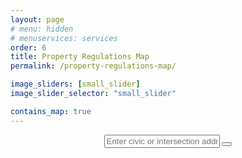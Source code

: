 ```yaml
---
layout: page
# menu: hidden
# menuservices: services
order: 6
title: Property Regulations Map
permalink: /property-regulations-map/

image_sliders: [small_slider]
image_slider_selector: "small_slider"

contains_map: true
---
```

<div class="map-content" style="display:flex; align-items:center; flex-direction:column;">
<div class="input-group">
	<input type="text" class="form-control input-field" id="geocodeField" placeholder="Enter civic or intersection address"/>
									<button id="geocodeBtn" class="btn btn-default" type="button" title="Search">
										<span class="glyphicon glyphicon-search" aria-label="Search"></span>
									</button>
</div>

<div id="map" style="width: 90%; height: 400px;"></div>
</div>
<script src="{{ site.url }}{{ site.baseurl }}maps/regulatory_files/regulatory_map.js"></script>
